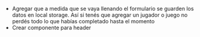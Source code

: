 - Agregar que a medida que se vaya llenando el formulario se guarden los datos en local storage. Así si tenés que agregar un jugador o juego no perdés todo lo que habías completado hasta el momento
- Crear componente para header